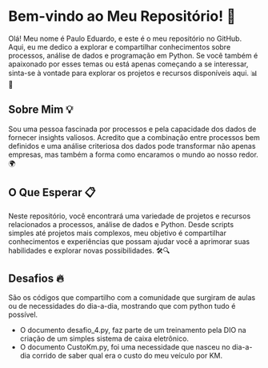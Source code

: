 
# Bem-vindo ao Meu Repositório! 🚀

Olá! Meu nome é Paulo Eduardo, e este é o meu repositório no GitHub. Aqui, eu me dedico a explorar e compartilhar conhecimentos sobre processos, análise de dados e programação em Python. Se você também é apaixonado por esses temas ou está apenas começando a se interessar, sinta-se à vontade para explorar os projetos e recursos disponíveis aqui. 📊🐍

## Sobre Mim 💡

Sou uma pessoa fascinada por processos e pela capacidade dos dados de fornecer insights valiosos. Acredito que a combinação entre processos bem definidos e uma análise criteriosa dos dados pode transformar não apenas empresas, mas também a forma como encaramos o mundo ao nosso redor. 🌍

## O Que Esperar 📋

Neste repositório, você encontrará uma variedade de projetos e recursos relacionados a processos, análise de dados e Python. Desde scripts simples até projetos mais complexos, meu objetivo é compartilhar conhecimentos e experiências que possam ajudar você a aprimorar suas habilidades e explorar novas possibilidades. 🛠️🔍

## Desafios 🔥
São os códigos que compartilho com a comunidade que surgiram de aulas ou de necessidades do dia-a-dia, mostrando que com python tudo é possível.
  
- O documento desafio_4.py, faz parte de um treinamento pela DIO na criação de um simples sistema de caixa eletrônico.
- O documento CustoKm.py, foi uma necessidade que nasceu no dia-a-dia corrido de saber qual era o custo do meu veículo por KM.


